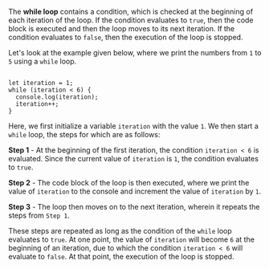 The **while loop** contains a condition,
which is checked at the beginning of
each iteration of the loop.
If the condition evaluates to `true`,
then the code block is executed
and
then the loop moves to its next iteration.
If the condition evaluates to `false`,
then the execution of the loop is stopped.

Let's look at the example given below,
where we print the numbers from `1` to `5`
using a `while` loop.

<codeblock language="javascript" type="lesson">
<code>
let iteration = 1;
while (iteration < 6) {
  console.log(iteration);
  iteration++;
}
</code>
</codeblock>

Here, we first initialize
a variable `iteration`
with the value `1`.
We then start a `while` loop,
the steps for which are as follows:

**Step 1** -
At the beginning of the first iteration,
the condition `iteration < 6` is evaluated.
Since the current value of `iteration` is `1`,
the condition evaluates to `true`.

**Step 2** -
The code block of the loop is then executed,
where we print the value of `iteration` to the console
and
increment the value of `iteration` by `1`.

**Step 3** -
The loop then moves on to the next iteration,
wherein it repeats the steps from `Step 1`.

These steps are repeated
as long as the condition of
the `while` loop evaluates to `true`.
At one point,
the value of `iteration` will become `6`
at the beginning of an iteration,
due to which the condition
`iteration < 6` will evaluate to `false`.
At that point, the execution
of the loop is stopped.
